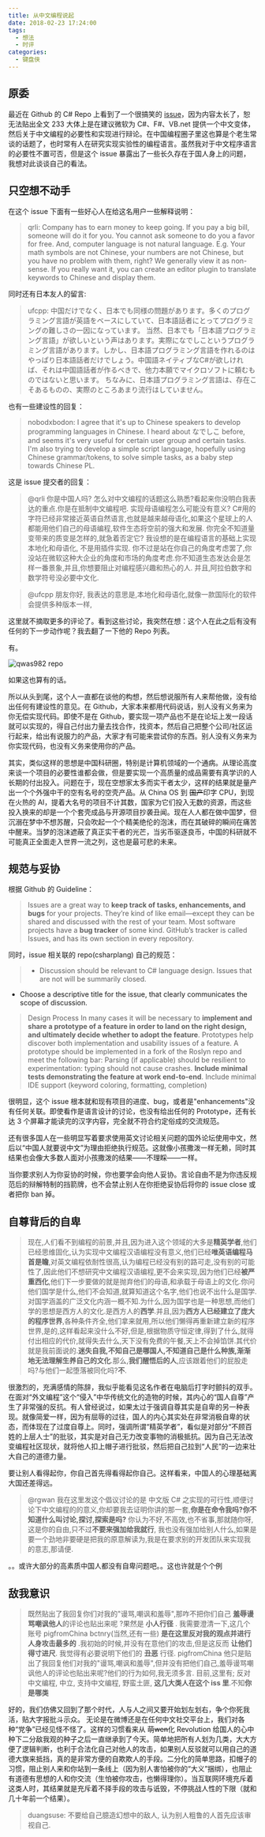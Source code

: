 ```yaml
---
title: 从中文编程说起
date: 2018-02-23 17:24:00
tags:
  - 想法
  - 时评
categories:
  - 键盘侠
---
```


## 原委

最近在 Github 的 C# Repo 上看到了一个很搞笑的 [issue](https://github.com/dotnet/csharplang/issues/993)，因为内容太长了，恕无法贴出全文 233 大体上是在建议微软为 C#、F#、VB.net 提供一个中文变体，然后关于中文编程的必要性和实现进行辩论。在中国编程圈子里这也算是个老生常谈的话题了，也时常有人在研究实现实验性的编程语言。虽然我对于中文程序语言的必要性不置可否，但是这个 issue 暴露出了一些长久存在于国人身上的问题，我想对此谈谈自己的看法。

<!--more-->

## 只空想不动手

在这个 issue 下面有一些好心人在给这名用户一些解释说明：
> qrli: Company has to earn money to keep going. If you pay a big bill, someone will do it for you. You cannot ask someone to do you a favor for free.
And, computer language is not natural language. E.g. Your math symbols are not Chinese, your numbers are not Chinese, but you have no problem with them, right?
We generally view it as non-sense. If you really want it, you can create an editor plugin to translate keywords to Chinese and display them.

同时还有日本友人的留言:
> ufcpp: 中国だけでなく、日本でも同様の問題があります。多くのプログラミング言語が英語をベースにしていて、日本語話者にとってプログラミングの難しさの一因になっています。
当然、日本でも「日本語プログラミング言語」が欲しいという声はあります。実際になでしこというプログラミング言語があります。しかし、日本語プログラミング言語を作れるのはやっぱり日本語話者だけでしょう。中国語ネイティブなC#が欲しければ、それは中国語話者が作るべきで、他力本願でマイクロソフトに頼むものではないと思います。
ちなみに、日本語プログラミング言語は、存在こそあるものの、実際のところあまり流行はしていません。


也有一些建设性的回复：
> nobodxbodon: I agree that it's up to Chinese speakers to develop programming languages in Chinese. I heard about なでしこ before, and seems it's very useful for certain user group and certain tasks. I'm also trying to develop a simple script language, hopefully using Chinese grammar/tokens, to solve simple tasks, as a baby step towards Chinese PL.


这是 issue 提交者的回复：
>@qrli
你是中国人吗? 怎么对中文编程的话题这么熟悉?看起来你没明白我表达的重点.你是在抵制中文编程吧.
实现母语编程怎么可能没有意义? C#用的字符已经非常接近英语自然语言,也就是越来越母语化,如果这个星球上的人都能用他们自己的母语编程,软件生态将空前的强大和发展.
你完全不知道量变带来的质变是怎样的,就急着否定它?
我设想的是在编程语言的基础上实现本地化和母语化, 不是用插件实现.
你不过是站在你自己的角度考虑罢了,你没站在微软这种大企业的角度和市场的角度考虑.你不知道生态发达会是怎样一番景象,并且,你想要阻止对编程感兴趣和热心的人.
并且,阿拉伯数字和数学符号没必要中文化.

>@ufcpp 朋友你好,
我表达的意思是,本地化和母语化,就像一款国际化的软件会提供多种版本一样,


这里就不摘取更多的评论了。看到这些讨论，我突然在想：这个人在此之后有没有任何的下一步动作呢？我去翻了一下他的 Repo 列表。

有。

![qwas982 repo](/images/qwas982_repo.png)

如果这也算有的话。

所以从头到尾，这个人一直都在谈他的构想，然后想说服所有人来帮他做，没有给出任何有建设性的意见。在 Github，大家本来都用代码说话，别人没有义务来为你无偿实现代码。即使不是在 Github，要实现一项产品也不是在论坛上发一段话就可以实现的，得自己付出力量去找合作，找资本，然后自己把整个公司/社区运行起来，给出有说服力的产品，大家才有可能来尝试你的东西。别人没有义务来为你实现代码，也没有义务来使用你的产品。

其实，类似这样的思想是中国科研圈，特别是计算机领域的一个通病。从理论高度来谈一个项目的必要性谁都会做，但是要实现一个高质量的成品需要有真学识的人长期的付出投入。问题在于，现在空想家太多而实干者太少，这样的结果就是量产出一个个外强中干的空有名号的空壳产品。从 China OS 到 ~~国产~~印字 CPU，到现在火热的 AI，提着大名号的项目不计其数，国家为它们投入无数的资源，而这些投入换来的却是一个个套壳成品与开源项目抄袭丑闻。现在人人都在做中国梦，但沉溺在梦中不想苏醒，只会吹起一个个精美绝伦的泡沫，而在其破碎的瞬间在痛苦中醒来。当梦的泡沫遮蔽了真正实干者的光芒，当劣币驱逐良币，中国的科研就不可能真正全面走入世界一流之列，这也是最可悲的未来。

## 规范与妥协

根据 Github 的 Guideline：
> Issues are a great way to **keep track of tasks, enhancements, and bugs** for your projects. They’re kind of like email—except they can be shared and discussed with the rest of your team. Most software projects have a **bug tracker** of some kind. GitHub’s tracker is called Issues, and has its own section in every repository.

同时，issue 相关联的 repo(csharplang) 自己的规范：

> - Discussion should be relevant to C# language design. Issues that are not will be summarily closed.
  - Choose a descriptive title for the issue, that clearly communicates the scope of discussion.

> Design Process
In many cases it will be necessary to **implement and share a prototype of a feature in order to land on the right design, and ultimately decide whether to adopt the feature**. Prototypes help discover both implementation and usability issues of a feature. A prototype should be implemented in a fork of the Roslyn repo and meet the following bar:
Parsing (if applicable) should be resilient to experimentation: typing should not cause crashes.
**Include minimal tests demonstrating the feature at work end-to-end**.
Include minimal IDE support (keyword coloring, formatting, completion)

很明显，这个 issue 根本就和现有项目的进度、bug，或者是"enhancements"没有任何关联。即使看作是语言设计的讨论，也没有给出任何的 Prototype，还有长达 3 个屏幕才能读完的汉字内容，完全就不符合约定俗成的交流规范。

还有很多国人在一些明显写着要求使用英文讨论相关问题的国外论坛使用中文，然后以“中国人就要说中文”为理由拒绝执行规范。这就像小孩撒泼一样无赖，同时其结果也会像大多数人面对小孩撒泼的结果——不理睬——一样。

当你要求别人为你妥协的时候，你也要学会向他人妥协。言论自由不是为你违反规范后的辩解特制的挡箭牌，也不会禁止别人在你拒绝妥协后将你的 issue close 或者把你 ban 掉。

## 自尊背后的自卑

> 现在,人们看不到编程的前景,并且,因为进入这个领域的大多是**精英学者**,他们已经思维固化,认为实现中文编程汉语编程没有意义,他们已经**唯英语编程马首是瞻**,对英文编程依耐性很高,认为编程已经没有别的路可走,没有别的可能性了,因此他们不想研究中文编程汉语编程,更不会来实现,因为他们已经**被严重西化**,他们下一步要做的就是抛弃他们的母语,和承载于母语上的文化.你问他们国学是什么,他们不会知道,就算知道这个名字,他们也说不出什么是国学.对国学涵盖的广泛文化内涵一概不知.为什么,因为国学也是一种思想,而他们学的思想是西方人的文化.是西方人的**西学**.并且,因为**西方人已经建立了庞大的程序世界**,各种条件齐全,他们拿来就用,所以他们懒得再重新建立新的程序世界,是的,这样看起来没什么不好,但是,根据物质守恒定律,得到了什么,就得付出相应的代价,就得失去什么,天下没有免费的午餐,天上不会掉馅饼.其代价就是我前面说的.**迷失自我,不知自己是哪国人,不知道自己是什么种族,渐渐地无法理解生养自己的文化**.那么,**我们醒悟后的人**,应该跟着他们的屁股走吗?与他们一起堕落被同化吗?**不**.

很激烈的，充满感情的陈辞，我似乎能看见这名作者在电脑后打字时颤抖的双手。在面对“外文编程”这个“侵入”中华传统文化的造物的时候，其内心的“国人自尊”产生了非常强的反抗。有人曾经说过，如果太过于强调自尊其实是自卑的另一种表现。就像简爱一样，因为有屈辱的过往，国人的内心其实处在非常消极自卑的状态，而体现在了过度自尊上。同时，强调所谓“精英学者”，看似是对部分“不顾百姓的上层人士”的批驳，其实是对自己无力改变事物的消极抵抗。因为自己无法改变编程社区现状，就将他人扣上帽子进行批驳，然后把自己拉到“人民”的一边来壮大自己的道德力量。

要让别人看得起你，你自己首先得看得起你自己。这样看来，中国人的心理基础离大国还差得远。

>@rgwan
我在这里发这个倡议讨论的是 中文版 C# 之实现的可行性,顺便讨论下中文编程的的意义,你却要我去证明你讲的那一套,**你是在命令我吗?你不知道什么叫讨论,探讨,探索是吗?**
你认为不好,不高效,也不省事,那就随你呀,这是你的自由,只不过**不要来强加给我就行**,
我也没有强加给别人什么,如果是要一个劲地非要硬是把我的原意解读为,我是在要求别的开发团队来实现我的意志,那请便.

。。或许大部分的高素质中国人都没有自卑问题吧。。这也许就是个个例

## 敌我意识

>既然贴出了我回复你们对我的"谩骂,嘲讽和羞辱",那咋不把你们自己 **羞辱谩骂嘲讽他人**的评论也贴出来呢 ?果然是 **小人行径** .
我需要澄清一下,这几个账号 pigfromChina bctnry(当然,还有一些) **是在这里反对我的观点并进行人身攻击最多的** .我初始的时候,并没有在意他们的攻击,但是这反而 **让他们得寸进尺**. 我觉得有必要说明下他们的 **丑恶** 行径.
pigfromChina 他只是贴出了我回复他们对我的"谩骂,嘲讽和羞辱",但并没有把他们自己,羞辱谩骂嘲讽他人的评论也贴出来呢?他们的行为如何,我无须多言.
目前,这里有;
反对中文编程,
中立,
支持中文编程,
野蛮土匪,
**这几大类人在这个 iss 里**.不知**你是哪类**

好的，我们仿佛又回到了那个时代，人与人之间又要开始划左划右，争个你死我活，贴大字报批斗示众。
无论是在微博还是在任何中文社交平台上，我们对各种“党争”已经见怪不怪了。这样的习惯看来从 萌~~wen~~化 Revolution 给国人的心中种下二分敌我观的种子之后一直继承到了今天。简单地把所有人划为几类，大大方便了逻辑判断，也利于合法化自己对他人的攻击，如果别人反驳就可以用自己的道德大旗来抵挡，真的是非常方便的自欺欺人的手段。二分化的简单思路，扣帽子的习惯，阻止别人来和你站到一条线上（因为别人害怕被你的“大义”捆绑），也阻止有道德有思想的人和你交流（生怕被你攻击，也懒得理你）。当互联网环境充斥着这类人时，其结果就是充斥着不择手段的攻击与诋毁，不停挑战人性的下限（就和几十年前一个结果）。

>duangsuse: 不要给自己臆造幻想中的敌人, 认为别人粗鲁的人首先应该审视自己.
